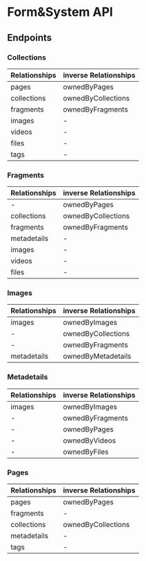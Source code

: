 # Form&System API

## Endpoints
### Collections
Relationships | inverse Relationships
--- | ---
pages | ownedByPages
collections | ownedByCollections
fragments | ownedByFragments
images | -
videos | -
files | -
tags | -

### Fragments
Relationships | inverse Relationships
--- | ---
- | ownedByPages
collections | ownedByCollections
fragments | ownedByFragments
metadetails | -
images | -
videos | -
files | -

### Images
Relationships | inverse Relationships
--- | ---
images | ownedByImages
- | ownedByCollections
- | ownedByFragments
metadetails | ownedByMetadetails

### Metadetails
Relationships | inverse Relationships
--- | ---
images | ownedByImages
- | ownedByFragments
- | ownedByPages
- | ownedByVideos
- | ownedByFiles

### Pages
Relationships | inverse Relationships
--- | ---
pages | ownedByPages
fragments | -
collections | ownedByCollections
metadetails | -
tags | -
